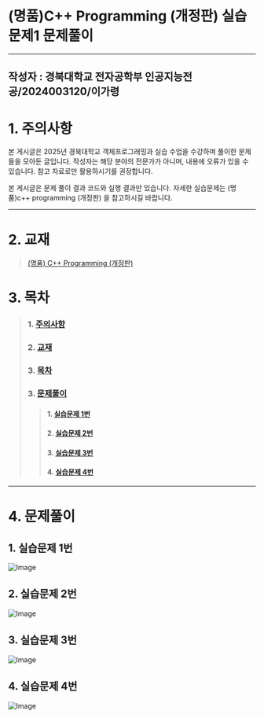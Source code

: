 <a name = "title"></a>
# (명품)C++ Programming (개정판) 실습문제1 문제풀이
---
<a name = "author"></a>
작성자 : 경북대학교 전자공학부 인공지능전공/2024003120/이가령
---
<a name = "caution"></a>
# 1. 주의사항

본 게시글은 2025년 경북대학교 객체프로그래밍과 실습 수업을 수강하며 풀이한 문제들을 모아둔 글입니다. 작성자는 해당 분야의 전문가가 아니며, 내용에 오류가 있을 수 있습니다. 참고 자료로만 활용하시기를 권장합니다.

본 게시글은 문제 풀이 결과 코드와 실행 결과만 있습니다. 자세한 실습문제는 (명품)c++ programming (개정판) 을 참고하시길 바랍니다.

---

<a name = "book"></a>
# 2. 교재
>[(명품) C++ Programming (개정판)](https://www.booksr.co.kr/product/%EB%AA%85%ED%92%88-c-programming%EA%B0%9C%EC%A0%95%ED%8C%90/)

<a name = "chapter"></a>
# 3. 목차
>### 1. <a href = "#caution">주의사항</a>
>### 2. <a href = "#book">교재</a>
>### 3. <a href = "#chapter">목차</a>
>### 3. <a href = "#result">문제풀이</a>
>>#### 1. <a href = "#cp1-1">실습문제 1번</a>
>>#### 2. <a href = "#cp1-2">실습문제 2번</a>
>>#### 3. <a href = "#cp1-3">실습문제 3번</a>
>>#### 4. <a href = "#cp1-4">실습문제 4번</a>
---
<a name = "result"></a>
# 4. 문제풀이
<a name = "cp1-1"></a>
## 1. 실습문제 1번
![Image](https://github.com/user-attachments/assets/6f1ae29b-d717-47ef-a77a-9c4ea4713375)
<a name = "cp1-2"></a>
## 2. 실습문제 2번
![Image](https://github.com/user-attachments/assets/eef20aa9-8d98-44e7-8025-140e8cb1f44c)
<a name = "cp1-3"></a>
## 3. 실습문제 3번
![Image](https://github.com/user-attachments/assets/036a577d-1a9c-4695-bdf4-af257814d75d)
<a name = "cp1-4"></a>
## 4. 실습문제 4번
![Image](https://github.com/user-attachments/assets/57ec0327-0bf2-4c5a-a5f3-27990ad015df)

